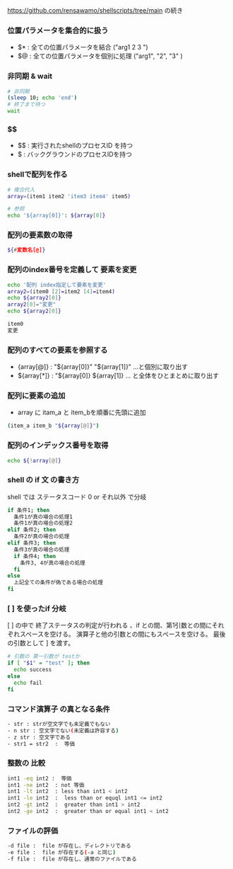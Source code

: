 https://github.com/rensawamo/shellscripts/tree/main  の続き


###  位置パラメータを集合的に扱う
- $* :  全ての位置パラメータを結合 ("arg1 2 3 ")
- $@ :  全ての位置パラメータを個別に処理 ("arg1", "2",  "3" )

### 非同期 & wait
```sh
# 非同期
(sleep 10; echo 'end')
# 終了まで待つ
wait 
```

### $$ 
- $$ : 実行されたshellのプロセスID を持つ
- $  : バックグラウンドのプロセスIDを持つ


### shellで配列を作る
```sh
# 複合代入
array=(item1 item2 'item3 item4' item5)

# 参照
echo '${array[0]}': ${array[0]}
```

### 配列の要素数の取得
```sh
${#変数名[@]}
```

### 配列のindex番号を定義して 要素を変更
```sh
echo '配列 index指定して要素を変更'
array2=(item0 [2]=item2 [4]=item4)
echo ${array2[0]}
array2[0]="変更"
echo ${array2[0]}

item0
変更 
```

### 配列のすべての要素を参照する
- {array[@]} :  "${array[0]}" "${array[1]}" ...と個別に取り出す
- ${array[*]} : "${array[0]} ${array[1]} ... と全体をひとまとめに取り出す


### 配列に要素の追加
- array に itam_a と item_bを順番に先頭に追加
```sh
(item_a item_b "${array[@]}")
```


### 配列のインデックス番号を取得
```sh
echo ${!array[@]}
```

###  shell の if 文 の書き方
shell では ステータスコード 0 or それ以外 で分岐

```sh
if 条件1; then
  条件1が真の場合の処理1
  条件1が真の場合の処理2
elif 条件2; then
  条件2が真の場合の処理
elif 条件3; then
  条件3が真の場合の処理
  if 条件4; then
    条件3, 4が真の場合の処理
  fi
else
  上記全ての条件が偽である場合の処理
fi
```


### [ ] を使ったif 分岐
[ ]  の中で 終了ステータスの判定が行われる
、if との間、第1引数との間にそれぞれスペースを空ける。
演算子と他の引数との間にもスペースを空ける。
最後の引数として ] を渡す。
```sh
# 引数の 第一引数が testか
if [ "$1" = "test" ]; then
  echo success
else
  echo fail
fi
```


### コマンド演算子 の真となる条件

```sh
- str : strが空文字でも未定義でもない
- n str : 空文字でない(未定義は許容する)
- z str : 空文字である
- str1 = str2  :  等価
```


### 整数の 比較
```sh
int1 -eq int2 :  等価
int1 -ne int2  : not 等価
int1 -lt int2  : less than int1 < int2
int1 -le int2  :  less than or equql int1 <= int2
int2 -gt int2  :  greater than int1 > int2
int2 -ge int2  :  greater than or equal int1 < int2
```


### ファイルの評価
```sh
-d file	:  file が存在し、ディレクトリである
-e file	:  file が存在する(-a と同じ)
-f file	:  file が存在し、通常のファイルである
```

